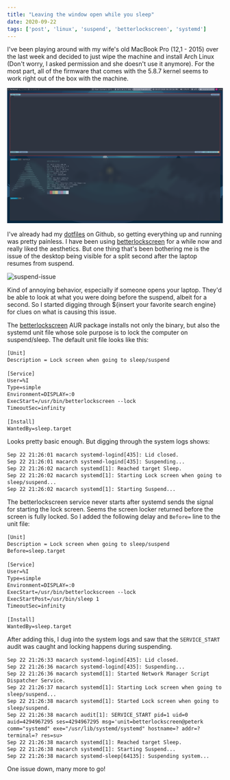 ```yaml
---
title: "Leaving the window open while you sleep"
date: 2020-09-22
tags: ['post', 'linux', 'suspend', 'betterlockscreen', 'systemd']
---
```


I've been playing around with my wife's old MacBook Pro (12,1 - 2015) over the
last week and decided to just wipe the machine and install Arch Linux (Don't
worry, I asked permission and she doesn't use it anymore). For the
most part, all of the firmware that comes with the 5.8.7 kernel seems to work
right out of the box with the machine.

![i3-desktop](img/macarch-desktop.png)

I've already had my [dotfiles](https://github.com/kaypeter87/Dotfiles_i3) on
Github, so getting everything up and running was pretty painless. I have been
using [betterlockscreen](https://github.com/pavanjadhaw/betterlockscreen) for a
while now and really liked the aesthetics. But one thing that's been bothering me is
the issue of the desktop being visible for a split second after the laptop
resumes from suspend.

![suspend-issue](./img/suspendgif.gif)

Kind of annoying behavior, especially if someone opens your laptop. They'd be
able to look at what you were doing before the suspend, albeit for a second. So I started digging
through ${insert your favorite search engine} for clues on what is causing this
issue.

The [betterlockscreen](https://github.com/pavanjadhaw/betterlockscreen) AUR package installs not only the binary, but also the
systemd unit file whose sole purpose is to lock the computer on suspend/sleep.
The default unit file looks like this:

```
[Unit]
Description = Lock screen when going to sleep/suspend

[Service]
User=%I
Type=simple
Environment=DISPLAY=:0
ExecStart=/usr/bin/betterlockscreen --lock
TimeoutSec=infinity

[Install]
WantedBy=sleep.target
```

Looks pretty basic enough. But digging through the system logs shows:

```
Sep 22 21:26:01 macarch systemd-logind[435]: Lid closed.
Sep 22 21:26:01 macarch systemd-logind[435]: Suspending...
Sep 22 21:26:02 macarch systemd[1]: Reached target Sleep.
Sep 22 21:26:02 macarch systemd[1]: Starting Lock screen when going to sleep/suspend...
Sep 22 21:26:02 macarch systemd[1]: Starting Suspend...
```

The betterlockscreen service never starts after systemd sends the signal for starting the lock
screen. Seems the screen locker returned before the screen is fully locked. So I
added the following delay and `Before=` line to the unit file:

```
[Unit]
Description = Lock screen when going to sleep/suspend
Before=sleep.target

[Service]
User=%I
Type=simple
Environment=DISPLAY=:0
ExecStart=/usr/bin/betterlockscreen --lock
ExecStartPost=/usr/bin/sleep 1
TimeoutSec=infinity

[Install]
WantedBy=sleep.target
```

After adding this, I dug into the system logs and saw that the `SERVICE_START` audit
was caught and locking happens during suspending.

```
Sep 22 21:26:33 macarch systemd-logind[435]: Lid closed.
Sep 22 21:26:36 macarch systemd-logind[435]: Suspending...
Sep 22 21:26:36 macarch systemd[1]: Started Network Manager Script Dispatcher Service.
Sep 22 21:26:37 macarch systemd[1]: Starting Lock screen when going to sleep/suspend...
Sep 22 21:26:38 macarch systemd[1]: Started Lock screen when going to sleep/suspend.
Sep 22 21:26:38 macarch audit[1]: SERVICE_START pid=1 uid=0 auid=4294967295 ses=4294967295 msg='unit=betterlockscreen@peterk comm="systemd" exe="/usr/lib/systemd/systemd" hostname=? addr=? terminal=? res=su>
Sep 22 21:26:38 macarch systemd[1]: Reached target Sleep.
Sep 22 21:26:38 macarch systemd[1]: Starting Suspend...
Sep 22 21:26:38 macarch systemd-sleep[64135]: Suspending system...
```

One issue down, many more to go!
